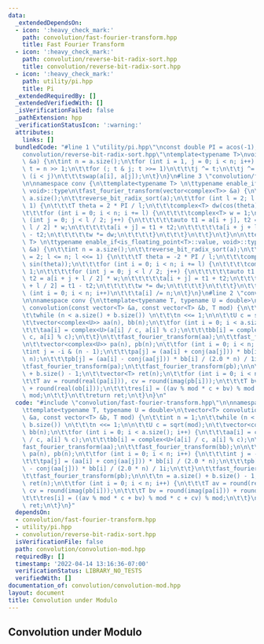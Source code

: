 ```yaml
---
data:
  _extendedDependsOn:
  - icon: ':heavy_check_mark:'
    path: convolution/fast-fourier-transform.hpp
    title: Fast Fourier Transform
  - icon: ':heavy_check_mark:'
    path: convolution/reverse-bit-radix-sort.hpp
    title: convolution/reverse-bit-radix-sort.hpp
  - icon: ':heavy_check_mark:'
    path: utility/pi.hpp
    title: Pi
  _extendedRequiredBy: []
  _extendedVerifiedWith: []
  _isVerificationFailed: false
  _pathExtension: hpp
  _verificationStatusIcon: ':warning:'
  attributes:
    links: []
  bundledCode: "#line 1 \"utility/pi.hpp\"\nconst double PI = acos(-1);\n#line 1 \"\
    convolution/reverse-bit-radix-sort.hpp\"\ntemplate<typename T>\nvoid reverse_bit_radix_sort(vector<T>\
    \ &a) {\n\tint n = a.size();\n\tfor (int i = 1, j = 0; i < n; i++) {\n\t\tint\
    \ t = n >> 1;\n\t\tfor (; t & j; t >>= 1)\n\t\t\tj ^= t;\n\t\tj ^= t;\n\t\tif\
    \ (i < j)\n\t\t\tswap(a[i], a[j]);\n\t}\n}\n#line 3 \"convolution/fast-fourier-transform.hpp\"\
    \n\nnamespace conv {\n\ttemplate<typename T> \n\ttypename enable_if<is_floating_point<T>::value,\
    \ void>::type\n\tfast_fourier_transform(vector<complex<T>> &a) {\n\t\tint n =\
    \ a.size();\n\t\treverse_bit_radix_sort(a);\n\t\tfor (int l = 2; l <= n; l <<=\
    \ 1) {\n\t\t\tT theta = 2 * PI / l;\n\t\t\tcomplex<T> dw(cos(theta), sin(theta));\n\
    \t\t\tfor (int i = 0; i < n; i += l) {\n\t\t\t\tcomplex<T> w = 1;\n\t\t\t\tfor\
    \ (int j = 0; j < l / 2; j++) {\n\t\t\t\t\tauto t1 = a[i + j], t2 = a[i + j +\
    \ l / 2] * w;\n\t\t\t\t\ta[i + j] = t1 + t2;\n\t\t\t\t\ta[i + j + l / 2] = t1\
    \ - t2;\n\t\t\t\t\tw *= dw;\n\t\t\t\t}\n\t\t\t}\n\t\t}\n\t}\n\n\ttemplate<typename\
    \ T> \n\ttypename enable_if<is_floating_point<T>::value, void>::type\n\tinverse_fast_fourier_transform(vector<complex<T>>\
    \ &a) {\n\t\tint n = a.size();\n\t\treverse_bit_radix_sort(a);\n\t\tfor (int l\
    \ = 2; l <= n; l <<= 1) {\n\t\t\tT theta = -2 * PI / l;\n\t\t\tcomplex<T> dw(cos(theta),\
    \ sin(theta));\n\t\t\tfor (int i = 0; i < n; i += l) {\n\t\t\t\tcomplex<T> w =\
    \ 1;\n\t\t\t\tfor (int j = 0; j < l / 2; j++) {\n\t\t\t\t\tauto t1 = a[i + j],\
    \ t2 = a[i + j + l / 2] * w;\n\t\t\t\t\ta[i + j] = t1 + t2;\n\t\t\t\t\ta[i + j\
    \ + l / 2] = t1 - t2;\n\t\t\t\t\tw *= dw;\n\t\t\t\t}\n\t\t\t}\n\t\t}\n\t\tfor\
    \ (int i = 0; i < n; i++)\n\t\t\ta[i] /= n;\n\t}\n}\n#line 2 \"convolution/convolution-mod.hpp\"\
    \n\nnamespace conv {\n\ttemplate<typename T, typename U = double>\n\tvector<T>\
    \ convolution(const vector<T> &a, const vector<T> &b, T mod) {\n\t\tint n = 1;\n\
    \t\twhile (n < a.size() + b.size()) \n\t\t\tn <<= 1;\n\n\t\tU c = sqrt(mod);\n\
    \t\tvector<complex<U>> aa(n), bb(n);\n\t\tfor (int i = 0; i < a.size(); i++) {\n\
    \t\t\taa[i] = complex<U>(a[i] / c, a[i] % c);\n\t\t\tbb[i] = complex<U>(a[i] /\
    \ c, a[i] % c);\n\t\t}\n\t\tfast_fourier_transform(aa);\n\t\tfast_fourier_transform(bb);\n\
    \n\t\tvector<complex<U>> pa(n), pb(n);\n\t\tfor (int i = 0; i < n; i++) {\n\t\t\
    \tint j = -i & (n - 1);\n\t\t\tpa[j] = (aa[i] + conj(aa[j])) * bb[i] / (2.0 *\
    \ n);\n\t\t\tpb[j] = (aa[i] - conj(aa[j])) * bb[i] / (2.0 * n) / 1i;\n\t\t}\n\t\
    \tfast_fourier_transform(pa);\n\t\tfast_fourier_transform(pb);\n\n\t\tn = a.size()\
    \ + b.size() - 1;\n\t\tvector<T> ret(n);\n\t\tfor (int i = 0; i < n; i++) {\n\t\
    \t\tT av = round(real(pa[i])), cv = round(imag(pb[i]));\n\t\t\tT bv = round(imag(pa[i]))\
    \ + round(real(ob[i]));\n\t\t\tres[i] = ((av % mod * c + bv) % mod * c + cv) %\
    \ mod;\n\t\t}\n\t\treturn ret;\n\t}\n}\n"
  code: "#include \"convolution/fast-fourier-transform.hpp\"\n\nnamespace conv {\n\
    \ttemplate<typename T, typename U = double>\n\tvector<T> convolution(const vector<T>\
    \ &a, const vector<T> &b, T mod) {\n\t\tint n = 1;\n\t\twhile (n < a.size() +\
    \ b.size()) \n\t\t\tn <<= 1;\n\n\t\tU c = sqrt(mod);\n\t\tvector<complex<U>> aa(n),\
    \ bb(n);\n\t\tfor (int i = 0; i < a.size(); i++) {\n\t\t\taa[i] = complex<U>(a[i]\
    \ / c, a[i] % c);\n\t\t\tbb[i] = complex<U>(a[i] / c, a[i] % c);\n\t\t}\n\t\t\
    fast_fourier_transform(aa);\n\t\tfast_fourier_transform(bb);\n\n\t\tvector<complex<U>>\
    \ pa(n), pb(n);\n\t\tfor (int i = 0; i < n; i++) {\n\t\t\tint j = -i & (n - 1);\n\
    \t\t\tpa[j] = (aa[i] + conj(aa[j])) * bb[i] / (2.0 * n);\n\t\t\tpb[j] = (aa[i]\
    \ - conj(aa[j])) * bb[i] / (2.0 * n) / 1i;\n\t\t}\n\t\tfast_fourier_transform(pa);\n\
    \t\tfast_fourier_transform(pb);\n\n\t\tn = a.size() + b.size() - 1;\n\t\tvector<T>\
    \ ret(n);\n\t\tfor (int i = 0; i < n; i++) {\n\t\t\tT av = round(real(pa[i])),\
    \ cv = round(imag(pb[i]));\n\t\t\tT bv = round(imag(pa[i])) + round(real(ob[i]));\n\
    \t\t\tres[i] = ((av % mod * c + bv) % mod * c + cv) % mod;\n\t\t}\n\t\treturn\
    \ ret;\n\t}\n}"
  dependsOn:
  - convolution/fast-fourier-transform.hpp
  - utility/pi.hpp
  - convolution/reverse-bit-radix-sort.hpp
  isVerificationFile: false
  path: convolution/convolution-mod.hpp
  requiredBy: []
  timestamp: '2022-04-14 13:16:36-07:00'
  verificationStatus: LIBRARY_NO_TESTS
  verifiedWith: []
documentation_of: convolution/convolution-mod.hpp
layout: document
title: Convolution under Modulo
---
```


## Convolution under Modulo